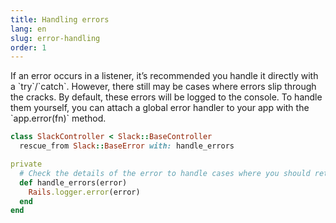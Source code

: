 ```yaml
---
title: Handling errors
lang: en
slug: error-handling
order: 1
---
```

<div class="primary-wrapper" markdown="1">
  <div class="section-description" markdown="1">
If an error occurs in a listener, it’s recommended you handle it directly with
a `try`/`catch`.
However, there still may be cases where errors slip through the cracks. By
default, these errors will be logged to the console. To handle them yourself,
you can attach a global error handler to your app with the `app.error(fn)`
method.
</div>

```ruby
class SlackController < Slack::BaseController
  rescue_from Slack::BaseError with: handle_errors

private
  # Check the details of the error to handle cases where you should retry sending a message or stop the app
  def handle_errors(error)
    Rails.logger.error(error)
  end
end
```
